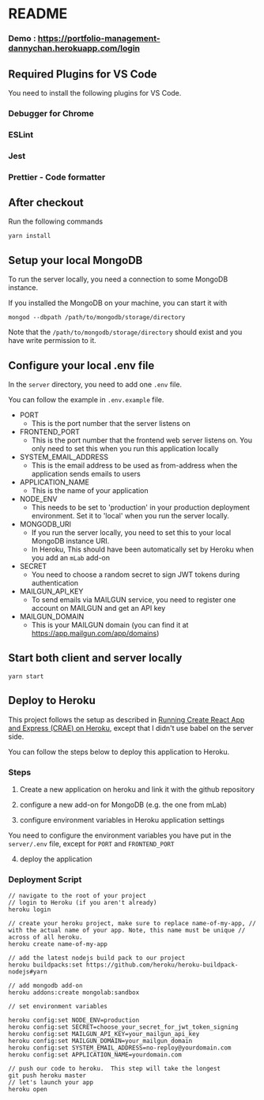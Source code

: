 # README

### Demo : https://portfolio-management-dannychan.herokuapp.com/login

## Required Plugins for VS Code

You need to install the following plugins for VS Code.

### Debugger for Chrome

### ESLint

### Jest

### Prettier - Code formatter

## After checkout

Run the following commands

```shell
yarn install
```

## Setup your local MongoDB

To run the server locally, you need a connection to some MongoDB instance.

If you installed the MongoDB on your machine, you can start it with

```shell
mongod --dbpath /path/to/mongodb/storage/directory
```

Note that the `/path/to/mongodb/storage/directory` should exist and you have write permission to it.

## Configure your local .env file

In the `server` directory, you need to add one `.env` file.

You can follow the example in `.env.example` file.

- PORT
  - This is the port number that the server listens on
- FRONTEND_PORT
  - This is the port number that the frontend web server listens on. You only need to set this when you run this application locally
- SYSTEM_EMAIL_ADDRESS
  - This is the email address to be used as from-address when the application sends emails to users
- APPLICATION_NAME
  - This is the name of your application
- NODE_ENV
  - This needs to be set to 'production' in your production deployment environment. Set it to 'local' when you run the server locally.
- MONGODB_URI
  - If you run the server locally, you need to set this to your local MongoDB instance URI.
  - In Heroku, This should have been automatically set by Heroku when you add an `mLab` add-on
- SECRET
  - You need to choose a random secret to sign JWT tokens during authentication
- MAILGUN_API_KEY
  - To send emails via MAILGUN service, you need to register one account on MAILGUN and get an API key
- MAILGUN_DOMAIN
  - This is your MAILGUN domain (you can find it at https://app.mailgun.com/app/domains)

## Start both client and server locally

```shell
yarn start
```

## Deploy to Heroku

This project follows the setup as described in [Running Create React App and Express (CRAE) on Heroku](https://originmaster.com/running-create-react-app-and-express-crae-on-heroku-c39a39fe7851), except that I didn't use babel on the server side.

You can follow the steps below to deploy this application to Heroku.

### Steps

1. Create a new application on heroku and link it with the github repository

2. configure a new add-on for MongoDB (e.g. the one from mLab)

3. configure environment variables in Heroku application settings

You need to configure the environment variables you have put in the `server/.env` file, except for `PORT` and `FRONTEND_PORT`

4. deploy the application

### Deployment Script

```shell
// navigate to the root of your project
// login to Heroku (if you aren't already)
heroku login

// create your heroku project, make sure to replace name-of-my-app, // with the actual name of your app. Note, this name must be unique // across of all heroku.
heroku create name-of-my-app

// add the latest nodejs build pack to our project
heroku buildpacks:set https://github.com/heroku/heroku-buildpack-nodejs#yarn

// add mongodb add-on
heroku addons:create mongolab:sandbox

// set environment variables

heroku config:set NODE_ENV=production
heroku config:set SECRET=choose_your_secret_for_jwt_token_signing
heroku config:set MAILGUN_API_KEY=your_mailgun_api_key
heroku config:set MAILGUN_DOMAIN=your_mailgun_domain
heroku config:set SYSTEM_EMAIL_ADDRESS=no-reploy@yourdomain.com
heroku config:set APPLICATION_NAME=yourdomain.com

// push our code to heroku.  This step will take the longest
git push heroku master
// let's launch your app
heroku open
```
